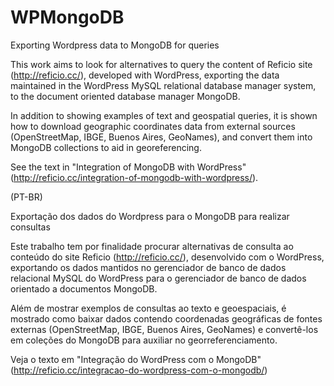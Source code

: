 # WPMongoDB
Exporting Wordpress data to MongoDB for queries

This work aims to look for alternatives to query the content of Reficio site (http://reficio.cc/), developed with WordPress, exporting the data maintained in the WordPress MySQL relational database manager system, to the document oriented database manager MongoDB.

In addition to showing examples of text and geospatial queries, it is shown how to download geographic coordinates data from external sources (OpenStreetMap, IBGE, Buenos Aires, GeoNames), and convert them into MongoDB collections to aid in georeferencing.

See the text in "Integration of MongoDB with WordPress" (http://reficio.cc/integration-of-mongodb-with-wordpress/).

(PT-BR)

Exportação dos dados do Wordpress para o MongoDB para realizar consultas

Este trabalho tem por finalidade procurar alternativas de consulta ao conteúdo do site Reficio (http://reficio.cc/), desenvolvido com o WordPress, exportando os dados mantidos no gerenciador de banco de dados relacional MySQL do WordPress para o gerenciador de banco de dados orientado a documentos MongoDB.

Além de mostrar exemplos de consultas ao texto e geoespaciais, é mostrado como baixar dados contendo coordenadas geográficas de fontes externas (OpenStreetMap, IBGE, Buenos Aires, GeoNames) e convertê-los em coleções do MongoDB para auxiliar no georreferenciamento.

Veja o texto em "Integração do WordPress com o MongoDB" (http://reficio.cc/integracao-do-wordpress-com-o-mongodb/)
